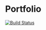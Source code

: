 # Portfolio

[![Build Status](https://travis-ci.com/trevorblades/portfolio.svg?branch=master)](https://travis-ci.com/trevorblades/portfolio)
